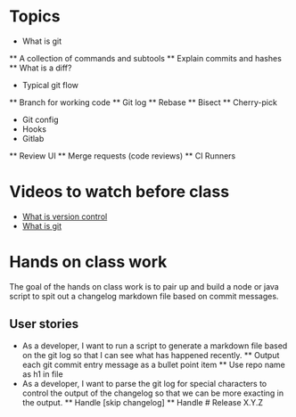# Topics

* What is git

** A collection of commands and subtools
** Explain commits and hashes
** What is a diff?

* Typical git flow

** Branch for working code
** Git log
** Rebase
** Bisect
** Cherry-pick

* Git config
* Hooks
* Gitlab

** Review UI
** Merge requests (code reviews)
** CI Runners


# Videos to watch before class

* [What is version control](https://git-scm.com/video/what-is-version-control)
* [What is git](https://git-scm.com/video/what-is-git)

# Hands on class work

The goal of the hands on class work is to pair up and build a node or java script to spit out a changelog markdown file based on commit messages.

## User stories

* As a developer, I want to run a script to generate a markdown file based on the git log so that I can see what has happened recently.
** Output each git commit entry message as a bullet point item
** Use repo name as h1 in file
* As a developer, I want to parse the git log for special characters to control the output of the changelog so that we can be more exacting in the output.
** Handle [skip changelog]
** Handle # Release X.Y.Z
